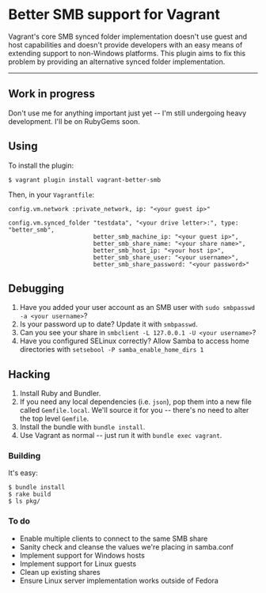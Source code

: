 # Better SMB support for Vagrant

Vagrant's core SMB synced folder implementation doesn't use guest and host
capabilities and doesn't provide developers with an easy means of extending
support to non-Windows platforms. This plugin aims to fix this problem by
providing an alternative synced folder implementation.

* * *

## Work in progress

Don't use me for anything important just yet -- I'm still undergoing heavy
development. I'll be on RubyGems soon.

## Using

To install the plugin:

    $ vagrant plugin install vagrant-better-smb

Then, in your ```Vagrantfile```:

    config.vm.network :private_network, ip: "<your guest ip>"

    config.vm.synced_folder "testdata", "<your drive letter>:", type: "better_smb",
                            better_smb_machine_ip: "<your guest ip>",
                            better_smb_share_name: "<your share name>",
                            better_smb_host_ip: "<your host ip>",
                            better_smb_share_user: "<your username>",
                            better_smb_share_password: "<your password>"

## Debugging

1. Have you added your user account as an SMB user with
   ```sudo smbpasswd -a <your username>```?
2. Is your password up to date? Update it with ```smbpasswd```.
3. Can you see your share in ```smbclient -L 127.0.0.1 -U <your username>```?
4. Have you configured SELinux correctly? Allow Samba to access home directories
   with ```setsebool -P samba_enable_home_dirs 1```

## Hacking

1. Install Ruby and Bundler.
2. If you need any local dependencies (i.e. ```json```), pop them into a new
   file called ```Gemfile.local```. We'll source it for you -- there's no need
   to alter the top level ```Gemfile```.
3. Install the bundle with ```bundle install```.
4. Use Vagrant as normal -- just run it with ```bundle exec vagrant```.

### Building

It's easy:

    $ bundle install
    $ rake build
    $ ls pkg/

### To do

* Enable multiple clients to connect to the same SMB share
* Sanity check and cleanse the values we're placing in samba.conf
* Implement support for Windows hosts
* Implement support for Linux guests
* Clean up existing shares
* Ensure Linux server implementation works outside of Fedora

